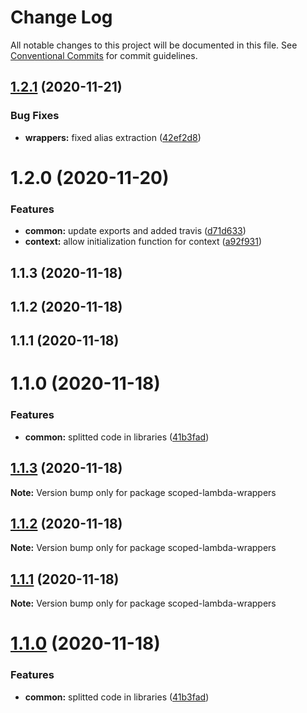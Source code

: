 # Change Log

All notable changes to this project will be documented in this file.
See [Conventional Commits](https://conventionalcommits.org) for commit guidelines.

## [1.2.1](https://github.com/sirasistant/scoped-lambda-framework/compare/scoped-lambda-wrappers@1.2.0...scoped-lambda-wrappers@1.2.1) (2020-11-21)


### Bug Fixes

* **wrappers:** fixed alias extraction ([42ef2d8](https://github.com/sirasistant/scoped-lambda-framework/commit/42ef2d8a4ea8d093765a77d8eb16f5a8aab5cb86))





# 1.2.0 (2020-11-20)


### Features

* **common:** update exports and added travis ([d71d633](https://github.com/sirasistant/scoped-lambda-framework/commit/d71d633777589af57946ca3fe4ecb4da2fcd6f13))
* **context:** allow initialization function for context ([a92f931](https://github.com/sirasistant/scoped-lambda-framework/commit/a92f9312d0f2a403ca2af5f8a58fcb2c57ef1f20))



## 1.1.3 (2020-11-18)



## 1.1.2 (2020-11-18)



## 1.1.1 (2020-11-18)



# 1.1.0 (2020-11-18)


### Features

* **common:** splitted code in libraries ([41b3fad](https://github.com/sirasistant/scoped-lambda-framework/commit/41b3fad6a3e55878a0d7b6f36ffd79defa2c229c))





## [1.1.3](https://github.com/sirasistant/scoped-lambda-framework/compare/v1.1.2...v1.1.3) (2020-11-18)

**Note:** Version bump only for package scoped-lambda-wrappers





## [1.1.2](https://github.com/sirasistant/scoped-lambda-framework/compare/v1.1.1...v1.1.2) (2020-11-18)

**Note:** Version bump only for package scoped-lambda-wrappers





## [1.1.1](https://github.com/sirasistant/scoped-lambda-framework/compare/v1.1.0...v1.1.1) (2020-11-18)

**Note:** Version bump only for package scoped-lambda-wrappers





# [1.1.0](https://github.com/sirasistant/scoped-lambda-framework/compare/v1.0.0...v1.1.0) (2020-11-18)


### Features

* **common:** splitted code in libraries ([41b3fad](https://github.com/sirasistant/scoped-lambda-framework/commit/41b3fad6a3e55878a0d7b6f36ffd79defa2c229c))
